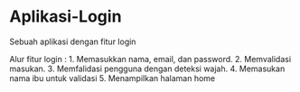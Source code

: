 # Aplikasi-Login
Sebuah aplikasi dengan fitur login
     
Alur fitur login :
     1. Memasukkan nama, email, dan password.
     2. Memvalidasi masukan.
     3. Memfalidasi pengguna dengan deteksi wajah.
     4. Memasukan nama ibu untuk validasi
     5. Menampilkan halaman home
